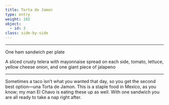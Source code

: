 ```yaml
---
title: Torta de Jamon
type: entry
weight: 102
object:
  - id: 3
class: side-by-side
---
```

---

One ham sandwich per plate

A sliced crusty telera with mayonnaise spread on each side, tomato, lettuce, yellow cheese onion, and one giant piece of jalapeno

---

Sometimes a taco isn’t what you wanted that day, so you get the second best option—una Torta de Jamon. This is a staple food in Mexico, as you know; my man El Chavo is eating these up as well. With one sandwich you are all ready to take a nap right after.
